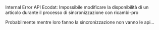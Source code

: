 Internal Error API Ecodat: Impossibile modificare la disponibilità di un articolo durante il processo di sincronizzazione con ricambi-pro

Probabilmente mentre loro fanno la sincronizzazione non vanno le api...